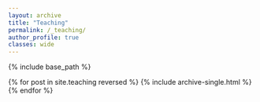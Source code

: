 ```yaml
---
layout: archive
title: "Teaching"
permalink: /_teaching/
author_profile: true
classes: wide
---
```


{% include base_path %}

{% for post in site.teaching reversed %}
  {% include archive-single.html %}
{% endfor %}
